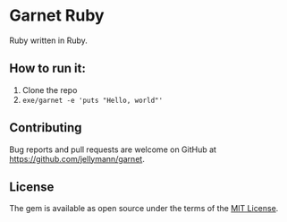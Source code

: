 # Garnet Ruby

Ruby written in Ruby.

## How to run it:

1. Clone the repo
2. `exe/garnet -e 'puts "Hello, world"'`

## Contributing

Bug reports and pull requests are welcome on GitHub at https://github.com/jellymann/garnet.

## License

The gem is available as open source under the terms of the [MIT License](https://opensource.org/licenses/MIT).
